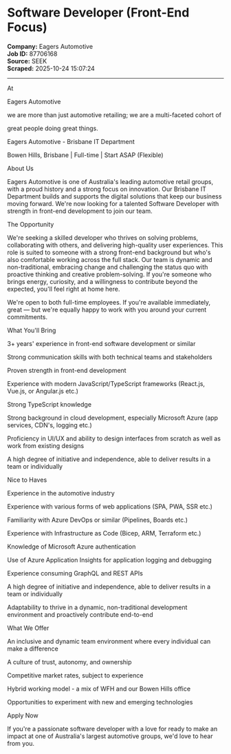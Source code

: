 # Software Developer (Front-End Focus)

**Company:** Eagers Automotive  
**Job ID:** 87706168  
**Source:** SEEK  
**Scraped:** 2025-10-24 15:07:24

---

At

Eagers Automotive

we are more than just automotive retailing; we are a multi-faceted cohort of

great people doing great things.

Eagers Automotive - Brisbane IT Department

Bowen Hills, Brisbane | Full-time | Start ASAP (Flexible)

About Us

Eagers Automotive is one of Australia's leading automotive retail groups, with a proud history and a strong focus on innovation. Our Brisbane IT Department builds and supports the digital solutions that keep our business moving forward. We're now looking for a talented Software Developer with strength in front-end development to join our team.

The Opportunity

We're seeking a skilled developer who thrives on solving problems, collaborating with others, and delivering high-quality user experiences. This role is suited to someone with a strong front-end background but who's also comfortable working across the full stack. Our team is dynamic and non-traditional, embracing change and challenging the status quo with proactive thinking and creative problem-solving. If you're someone who brings energy, curiosity, and a willingness to contribute beyond the expected, you'll feel right at home here.

We're open to both full-time employees. If you're available immediately, great — but we're equally happy to work with you around your current commitments.

What You'll Bring

3+ years' experience in front-end software development or similar

Strong communication skills with both technical teams and stakeholders

Proven strength in front-end development

Experience with modern JavaScript/TypeScript frameworks (React.js, Vue.js, or Angular.js etc.)

Strong TypeScript knowledge

Strong background in cloud development, especially Microsoft Azure (app services, CDN's, logging etc.)

Proficiency in UI/UX and ability to design interfaces from scratch as well as work from existing designs

A high degree of initiative and independence, able to deliver results in a team or individually

Nice to Haves

Experience in the automotive industry

Experience with various forms of web applications (SPA, PWA, SSR etc.)

Familiarity with Azure DevOps or similar (Pipelines, Boards etc.)

Experience with Infrastructure as Code (Bicep, ARM, Terraform etc.)

Knowledge of Microsoft Azure authentication

Use of Azure Application Insights for application logging and debugging

Experience consuming GraphQL and REST APIs

A high degree of initiative and independence, able to deliver results in a team or individually

Adaptability to thrive in a dynamic, non-traditional development environment and proactively contribute end-to-end

What We Offer

An inclusive and dynamic team environment where every individual can make a difference

A culture of trust, autonomy, and ownership

Competitive market rates, subject to experience

Hybrid working model - a mix of WFH and our Bowen Hills office

Opportunities to experiment with new and emerging technologies

Apply Now

If you're a passionate software developer with a love for ready to make an impact at one of Australia's largest automotive groups, we'd love to hear from you.
